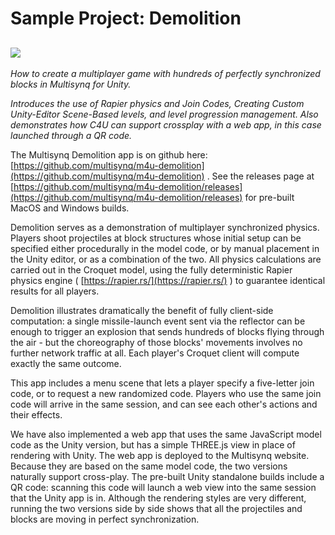 # Sample Project: Demolition

![](images/image8.gif)
----------------------

*How to create a multiplayer game with hundreds of perfectly synchronized blocks in Multisynq for Unity.*

*Introduces the use of Rapier physics and Join Codes, Creating Custom Unity-Editor Scene-Based levels, and level progression management. Also demonstrates how C4U can support crossplay with a web app, in this case launched through a QR code.*

The Multisynq Demolition app is on github here: [https://github.com/multisynq/m4u-demolition](https://github.com/multisynq/m4u-demolition) . See the releases page at [https://github.com/multisynq/m4u-demolition/releases](https://github.com/multisynq/m4u-demolition/releases) for pre-built MacOS and Windows builds.

Demolition serves as a demonstration of multiplayer synchronized physics. Players shoot projectiles at block structures whose initial setup can be specified either procedurally in the model code, or by manual placement in the Unity editor, or as a combination of the two. All physics calculations are carried out in the Croquet model, using the fully deterministic Rapier physics engine ( [https://rapier.rs/](https://rapier.rs/) ) to guarantee identical results for all players.

Demolition illustrates dramatically the benefit of fully client-side computation: a single missile-launch event sent via the reflector can be enough to trigger an explosion that sends hundreds of blocks flying through the air - but the choreography of those blocks' movements involves no further network traffic at all. Each player's Croquet client will compute exactly the same outcome.

This app includes a menu scene that lets a player specify a five-letter join code, or to request a new randomized code. Players who use the same join code will arrive in the same session, and can see each other's actions and their effects.

We have also implemented a web app that uses the same JavaScript model code as the Unity version, but has a simple THREE.js view in place of rendering with Unity. The web app is deployed to the Multisynq website. Because they are based on the same model code, the two versions naturally support cross-play. The pre-built Unity standalone builds include a QR code: scanning this code will launch a web view into the same session that the Unity app is in. Although the rendering styles are very different, running the two versions side by side shows that all the projectiles and blocks are moving in perfect synchronization.